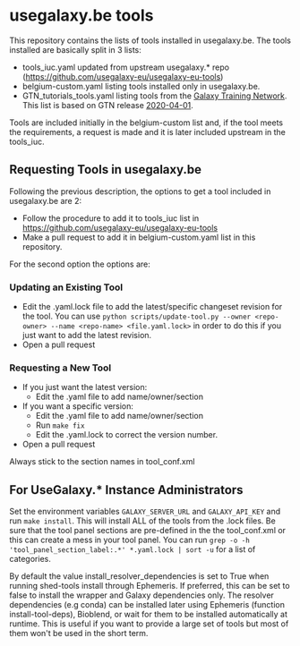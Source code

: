 # usegalaxy.be tools

This repository contains the lists of tools installed in usegalaxy.be.
The tools installed are basically split in 3 lists:
- tools_iuc.yaml updated from upstream usegalaxy.\* repo (https://github.com/usegalaxy-eu/usegalaxy-eu-tools)
- belgium-custom.yaml listing tools installed only in usegalaxy.be.
- GTN_tutorials_tools.yaml listing tools from the [Galaxy Training Network](https://github.com/galaxyproject/training-material). This list is based on GTN release [2020-04-01](https://github.com/galaxyproject/training-material/releases/tag/2020-04-01).

Tools are included initially in the belgium-custom list and, if the tool meets the requirements, a request is made and it is later included upstream in the tools_iuc.



## Requesting Tools in usegalaxy.be

Following the previous description, the options to get a tool included in usegalaxy.be are 2:

- Follow the procedure to add it to tools_iuc list in https://github.com/usegalaxy-eu/usegalaxy-eu-tools
- Make a pull request to add it in belgium-custom.yaml list in this repository. 

For the second option the options are:


### Updating an Existing Tool

- Edit the .yaml.lock file to add the latest/specific changeset revision for the tool. You can use `python scripts/update-tool.py --owner <repo-owner> --name <repo-name> <file.yaml.lock>` in order to do this if you just want to add the latest revision.
- Open a pull request

### Requesting a New Tool

- If you just want the latest version:
	- Edit the .yaml file to add name/owner/section
- If you want a specific version:
	- Edit the .yaml file to add name/owner/section
	- Run `make fix`
	- Edit the .yaml.lock to correct the version number.
- Open a pull request

Always stick to the section names in tool_conf.xml

## For UseGalaxy.\* Instance Administrators

Set the environment variables `GALAXY_SERVER_URL` and `GALAXY_API_KEY` and run `make install`. This will install ALL of the tools from the .lock files. Be sure that the tool panel sections are pre-defined in the the tool_conf.xml or this can create a mess in your tool panel. You can run `grep -o -h 'tool_panel_section_label:.*' *.yaml.lock | sort -u` for a list of categories.

By default the value install_resolver_dependencies is set to True when running shed-tools install through Ephemeris. If preferred, this can be set to false to install the wrapper and Galaxy dependencies only. The resolver dependencies (e.g conda) can be installed later using Ephemeris (function install-tool-deps), Bioblend, or wait for them to be installed automatically at runtime. This is useful if you want to provide a large set of tools but most of them won't be used in the short term.
 
